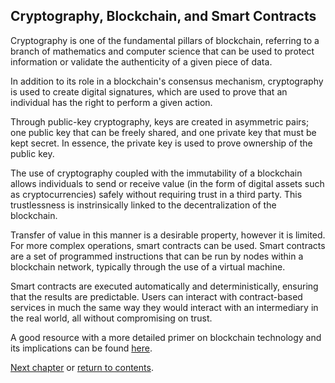 ## Cryptography, Blockchain, and Smart Contracts

Cryptography is one of the fundamental pillars of blockchain, referring to a branch of mathematics and computer science that can be used to protect information or validate the authenticity of a given piece of data.

In addition to its role in a blockchain's consensus mechanism, cryptography is used to create digital signatures, which are used to prove that an individual has the right to perform a given action. 

Through public-key cryptography, keys are created in asymmetric pairs; one public key that can be freely shared, and one private key that must be kept secret. In essence, the private key is used to prove ownership of the public key.

The use of cryptography coupled with the immutability of a blockchain allows individuals to send or receive value (in the form of digital assets such as cryptocurrencies) safely without requiring trust in a third party. This trustlessness is instrinsically linked to the decentralization of the blockchain.

Transfer of value in this manner is a desirable property, however it is limited. For more complex operations, smart contracts can be used. Smart contracts are a set of programmed instructions that can be run by nodes within a blockchain network, typically through the use of a virtual machine.

Smart contracts are executed automatically and deterministically, ensuring that the results are predictable. Users can interact with contract-based services in much the same way they would interact with an intermediary in the real world, all without compromising on trust.

A good resource with a more detailed primer on blockchain technology and its implications can be found [here](https://www2.deloitte.com/insights/us/en/topics/emerging-technologies/blockchain-technical-primer.html).

[Next chapter](3-Fundamentals_of_NEO.md) or [return to contents](README.md#contents).
